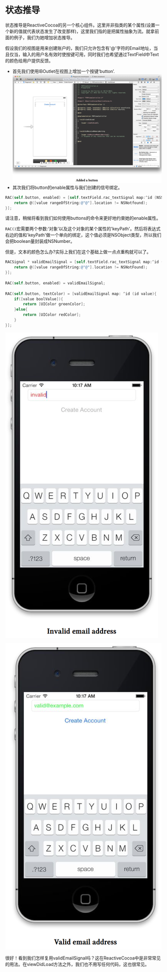 # 状态推导
状态推导是ReactiveCocoa的另一个核心组件。这里并非指类的某个属性(设置一个新的值就代表状态发生了改变那样)，这里我们指的是把属性抽象为流。就拿前面的例子，我们为她增加状态推导。

假设我们的视图是用来创建账户的，我们只允许包含有'@'字符的Email地址，当且仅当，输入的用户名有效时使按键可用，同时我们也希望通过TextField中Text的颜色给用户提供反馈。

 - 首先我们使用IBOutlet在视图上增加一个按键‘button’.
   ![added_a_button](../images/added_a_button.png)
 - 其次我们将button的enable属性与我们创建的信号绑定。

```Objective-C
RAC(self.button, enabled) = [self.textField.rac_textSignal map:^id (NSString *value){
    return @([value rangeOfString:@"@"].location != NSNotfound);
}];
```
请注意，稍候将看到我们如何使用buttons的命令来更好地约束她的enable属性。

`RAC()`宏需要两个参数:‘对象’以及这个对象的某个属性的'keyPath'。然后将表达式右边的值和'keyPath'做一个单向的绑定，这个值必须是NSObject类型，所以我们会把boolean量封装成NSNumber。

但是，文本的颜色怎么办?实际上我们在这个基础上做一点点重构就可以了。

```Objective-C
RACSignal * validEmailSignal = [self.textField.rac_textSignal map:^id (NSString *value){
    return @([value rangeOfString:@"@"].location != NSNotFound);
}];

RAC(self.button, enabled) = validEmailSignal;

RAC(self.button, textColor) = [validEmailSignal map: ^id (id value){
    if([value boolValue]){
        return [UIColor greenColor];
    }else{
        return [UIColor redColor];
    }
}];

```

![invalid_email_address](../images/invalid_email_address.png)

![valid_email_address](../images/valid_email_address.png)

很好！看到我们怎样复用validEmailSignal吗？这在ReactiveCocoa中是非常常见的用法。在viewDidLoad方法之外，我们也不用写任何代码，这也很常见。


